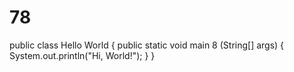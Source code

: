 # 78
public class Hello World {
    public static void main 8 (String[] args) {
        System.out.println("Hi, World!");
    }
}
